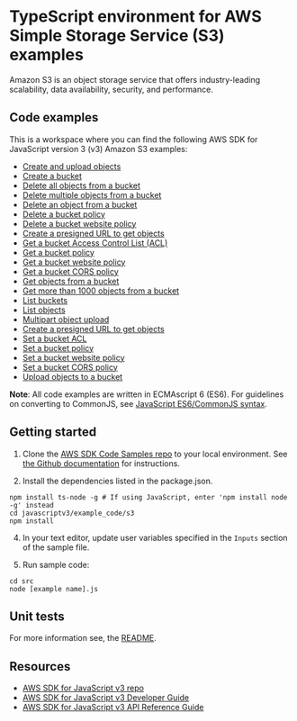 # TypeScript environment for AWS Simple Storage Service (S3) examples
Amazon S3 is an object storage service that offers industry-leading scalability, data availability, security, and performance.

## Code examples
This is a workspace where you can find the following AWS SDK for JavaScript version 3 (v3) Amazon S3 examples: 

- [Create and upload objects](src/s3_create_and_upload_objects.js)
- [Create a bucket](src/s3_createbucket.js)
- [Delete all objects from a bucket](src/s3_delete_all_objects.js)
- [Delete multiple objects from a bucket](src/s3_delete_multiple_objects.js)
- [Delete an object from a bucket](src/s3_delete_object.js)
- [Delete a bucket policy](src/s3_deletebucketpolicy.js)
- [Delete a bucket website policy](src/s3_deletebucketwebsite.js)
- [Create a presigned URL to get objects](src/s3_get_presignedURL.js)
- [Get a bucket Access Control List (ACL)](src/s3_getbucketacl.js)
- [Get a bucket policy](src/s3_getbucketpolicy.js)
- [Get a bucket website policy](src/s3_getbucketwebsite.js)
- [Get a bucket CORS policy](src/s3_getcors.js)
- [Get objects from a bucket](src/s3_getobject.js)
- [Get more than 1000 objects from a bucket](src/s3_list1000plusobjects.js)
- [List buckets](src/s3_listbuckets.js)
- [List objects](src/s3_listobjects.js)
- [Multipart object upload](src/s3_multipartupload.js)
- [Create a presigned URL to get objects](src/s3_put_presignedURL.js)
- [Set a bucket ACL](src/s3_putbucketacl.js)
- [Set a bucket policy](src/s3_putbucketpolicy.js)
- [Set a bucket website policy](src/s3_setbucketwebsite.js)
- [Set a bucket CORS policy](src/s3_setcors.js)
- [Upload objects to a bucket](src/s3_upload_object.js)

**Note**: All code examples are written in ECMAscript 6 (ES6). For guidelines on converting to CommonJS, see 
[JavaScript ES6/CommonJS syntax](https://docs.aws.amazon.com/sdk-for-javascript/v3/developer-guide/sdk-examples-javascript-syntax.html).

## Getting started

1. Clone the [AWS SDK Code Samples repo](https://github.com/awsdocs/aws-doc-sdk-examples) to your local environment. See [the Github documentation](https://docs.github.com/en/github/creating-cloning-and-archiving-repositories/cloning-a-repository) for instructions.

2. Install the dependencies listed in the package.json.

```
npm install ts-node -g # If using JavaScript, enter 'npm install node -g' instead
cd javascriptv3/example_code/s3
npm install
```
4. In your text editor, update user variables specified in the ```Inputs``` section of the sample file.

5. Run sample code:
```
cd src
node [example name].js
```

## Unit tests
For more information see, the [README](../README.rst).

## Resources
- [AWS SDK for JavaScript v3 repo](https://github.com/aws/aws-sdk-js-v3)
- [AWS SDK for JavaScript v3 Developer Guide](https://docs.aws.amazon.com/sdk-for-javascript/v3/developer-guide/s3-examples.html)
- [AWS SDK for JavaScript v3 API Reference Guide](https://docs.aws.amazon.com/AWSJavaScriptSDK/v3/latest/clients/client-s3/index.html) 
